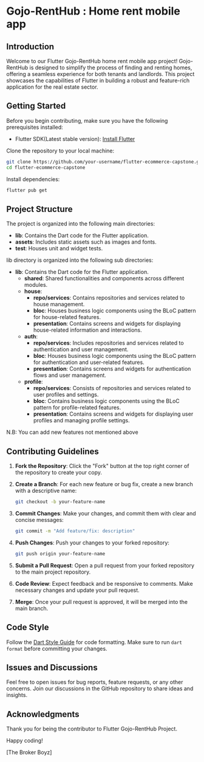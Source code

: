 # Gojo-RentHub : Home rent mobile app

## Introduction

Welcome to our Flutter Gojo-RentHub home rent mobile app project! Gojo-RentHub is designed to simplify the process of finding and renting homes, offering a seamless experience for both tenants and landlords. This project showcases the capabilities of Flutter in building a robust and feature-rich application for the real estate sector.

## Getting Started

Before you begin contributing, make sure you have the following prerequisites installed:

- Flutter SDK(Latest stable version): [Install Flutter](https://flutter.dev/docs/get-started/install)

Clone the repository to your local machine:

```bash
git clone https://github.com/your-username/flutter-ecommerce-capstone.git
cd flutter-ecommerce-capstone
```

Install dependencies:

```bash
flutter pub get
```

## Project Structure

The project is organized into the following main directories:

- **lib**: Contains the Dart code for the Flutter application.
- **assets**: Includes static assets such as images and fonts.
- **test**: Houses unit and widget tests.


lib directory is organized into the following sub directories:

- **lib**: Contains the Dart code for the Flutter application.
  - **shared**: Shared functionalities and components across different modules.
  - **house**:
    - **repo/services**: Contains repositories and services related to house management.
    - **bloc**: Houses business logic components using the BLoC pattern for house-related features.
    - **presentation**: Contains screens and widgets for displaying house-related information and interactions.
  - **auth**:
    - **repo/services**: Includes repositories and services related to authentication and user management.
    - **bloc**: Houses business logic components using the BLoC pattern for authentication and user-related features.
    - **presentation**: Contains screens and widgets for authentication flows and user management.
  - **profile**:
    - **repo/services**: Consists of repositories and services related to user profiles and settings.
    - **bloc**: Contains business logic components using the BLoC pattern for profile-related features.
    - **presentation**: Contains screens and widgets for displaying user profiles and managing profile settings.

N.B: You can add new features not mentioned above

## Contributing Guidelines

1. **Fork the Repository**: Click the "Fork" button at the top right corner of the repository to create your copy.

2. **Create a Branch**: For each new feature or bug fix, create a new branch with a descriptive name:

   ```bash
   git checkout -b your-feature-name
   ```

3. **Commit Changes**: Make your changes, and commit them with clear and concise messages:

   ```bash
   git commit -m "Add feature/fix: description"
   ```

4. **Push Changes**: Push your changes to your forked repository:

   ```bash
   git push origin your-feature-name
   ```

5. **Submit a Pull Request**: Open a pull request from your forked repository to the main project repository.

6. **Code Review**: Expect feedback and be responsive to comments. Make necessary changes and update your pull request.

7. **Merge**: Once your pull request is approved, it will be merged into the main branch.

## Code Style

Follow the [Dart Style Guide](https://dart.dev/guides/language/effective-dart/style) for code formatting. Make sure to run `dart format` before committing your changes.

## Issues and Discussions

Feel free to open issues for bug reports, feature requests, or any other concerns. Join our discussions in the GitHub repository to share ideas and insights.

## Acknowledgments

Thank you for being the contributor to Flutter Gojo-RentHub Project. 

Happy coding!

[The Broker Boyz]

